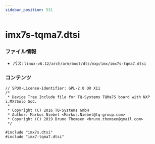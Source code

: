 ```yaml
---
sidebar_position: 531
---
```

# imx7s-tqma7.dtsi

### ファイル情報

- パス: `linux-v6.12/arch/arm/boot/dts/nxp/imx/imx7s-tqma7.dtsi`

### コンテンツ

```dtsi
// SPDX-License-Identifier: GPL-2.0 OR X11
/*
 * Device Tree Include file for TQ-Systems TQMa7S board with NXP i.MX7Solo SoC.
 *
 * Copyright (C) 2016 TQ-Systems GmbH
 * Author: Markus Niebel <Markus.Niebel@tq-group.com>
 * Copyright (C) 2019 Bruno Thomsen <bruno.thomsen@gmail.com>
 */

#include "imx7s.dtsi"
#include "imx7-tqma7.dtsi"

```
